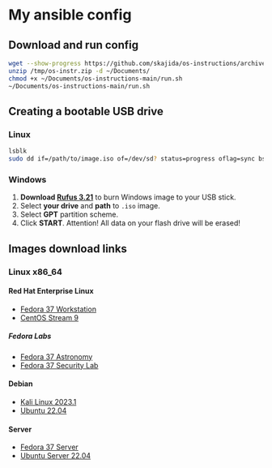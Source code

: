 # My ansible config

## Download and run config

```bash
wget --show-progress https://github.com/skajida/os-instructions/archive/refs/heads/main.zip -O /tmp/os-instr.zip
unzip /tmp/os-instr.zip -d ~/Documents/
chmod +x ~/Documents/os-instructions-main/run.sh
~/Documents/os-instructions-main/run.sh
```

## Creating a bootable USB drive

### Linux

```bash
lsblk
sudo dd if=/path/to/image.iso of=/dev/sd? status=progress oflag=sync bs=16M
```

### Windows

1. **Download [Rufus 3.21](https://github.com/pbatard/rufus/releases/download/v3.21/rufus-3.21.exe)** to burn  Windows image to your USB stick.
2. Select **your drive** and **path** to `.iso` image.
3. Select **GPT** partition scheme.
4. Click **START**. Attention! All data on your flash drive will be erased!

## Images download links

### Linux x86_64

#### Red Hat Enterprise Linux

* [Fedora 37 Workstation](https://mirror.linux-ia64.org/fedora/linux/releases/37/Workstation/x86_64/iso/Fedora-Workstation-Live-x86_64-37-1.7.iso)
* [CentOS Stream 9](https://mirror.stream.centos.org/9-stream/BaseOS/x86_64/iso/CentOS-Stream-9-latest-x86_64-dvd1.iso)

##### Fedora Labs
* [Fedora 37 Astronomy](https://mirror.karneval.cz/pub/linux/fedora-alt/releases/37/Labs/x86_64/iso/Fedora-Astronomy_KDE-Live-x86_64-37-1.7.iso)
* [Fedora 37 Security Lab](https://mirror.karneval.cz/pub/linux/fedora-alt/releases/37/Labs/x86_64/iso/Fedora-Security-Live-x86_64-37-1.7.iso)

#### Debian

* [Kali Linux 2023.1](https://cdimage.kali.org/kali-2023.1/kali-linux-2023.1-installer-amd64.iso)
* [Ubuntu 22.04](https://releases.ubuntu.com/22.04/ubuntu-22.04.2-desktop-amd64.iso)

#### Server

* [Fedora 37 Server](https://mirror.linux-ia64.org/fedora/linux/releases/37/Server/x86_64/iso/Fedora-Server-dvd-x86_64-37-1.7.iso)
* [Ubuntu Server 22.04](https://releases.ubuntu.com/22.04/ubuntu-22.04.2-live-server-amd64.iso)
